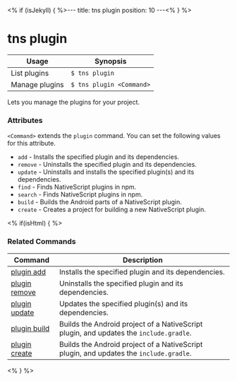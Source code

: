 <% if (isJekyll) { %>---
title: tns plugin
position: 10
---<% } %>
# tns plugin


Usage | Synopsis
---|---
List plugins | `$ tns plugin`
Manage plugins | `$ tns plugin <Command>`

Lets you manage the plugins for your project.

### Attributes
`<Command>` extends the `plugin` command. You can set the following values for this attribute.
* `add` - Installs the specified plugin and its dependencies.
* `remove` - Uninstalls the specified plugin and its dependencies.
* `update` - Uninstalls and installs the specified plugin(s) and its dependencies.
* `find` - Finds NativeScript plugins in npm.
* `search` - Finds NativeScript plugins in npm.
* `build` - Builds the Android parts of a NativeScript plugin.
* `create` - Creates a project for building a new NativeScript plugin.

<% if(isHtml) { %>
### Related Commands

Command | Description
----------|----------
[plugin add](plugin-add.html) | Installs the specified plugin and its dependencies.
[plugin remove](plugin-remove.html) | Uninstalls the specified plugin and its dependencies.
[plugin update](plugin-update.html) | Updates the specified plugin(s) and its dependencies.
[plugin build](plugin-build.html) | Builds the Android project of a NativeScript plugin, and updates the `include.gradle`.
[plugin create](plugin-create.html) | Builds the Android project of a NativeScript plugin, and updates the `include.gradle`.
<% } %>
